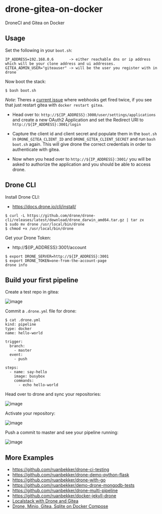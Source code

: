 # drone-gitea-on-docker
DroneCI and Gitea on Docker

## Usage

Set the following in your `boot.sh`:

```
IP_ADDRESS=192.168.0.6       -> either reachable dns or ip address which will be your clone address and ui addresses.
GITEA_ADMIN_USER="giteauser" -> will be the user you register with in drone
```

Now boot the stack:

```
$ bash boot.sh
```

*Note*: Theres a [current issue](https://github.com/go-gitea/gitea/issues/7702) where webhooks get fired twice, if you see that just restart gitea with `docker restart gitea`.

- Head over to: `http://${IP_ADDRESS}:3000/user/settings/applications` and create a new OAuth2 Application and set the Redirect URI to `http://${IP_ADDRESS}:3001/login`

- Capture the client id and client secret and populate them in the `boot.sh` in `DRONE_GITEA_CLIENT_ID` and `DRONE_GITEA_CLIENT_SECRET` and run `bash boot.sh` again. This will give drone the correct credentials in order to authenticate with gitea.

- Now when you head over to `http://${IP_ADDRESS}:3001/` you will be asked to authorize the application and you should be able to access drone.

## Drone CLI

Install Drone CLI:
- https://docs.drone.io/cli/install/

```
$ curl -L https://github.com/drone/drone-cli/releases/latest/download/drone_darwin_amd64.tar.gz | tar zx
$ sudo mv drone /usr/local/bin/drone
$ chmod +x /usr/local/bin/drone
```

Get your Drone Token:
- http://${IP_ADDRESS}:3001/account

```
$ export DRONE_SERVER=http://${IP_ADDRESS}:3001
$ export DRONE_TOKEN=one-from-the-account-page
drone info
```

## Build your first pipeline

Create a test repo in gitea:

![image](https://user-images.githubusercontent.com/567298/110296470-0ad23800-7ffb-11eb-8428-af49d0ebd62d.png)

Commit a `.drone.yml` file for drone:

```
$ cat .drone.yml
kind: pipeline
type: docker
name: hello-world

trigger:
  branch:
    - master
  event:
    - push

steps:
  - name: say-hello
    image: busybox
    commands:
      - echo hello-world
```

Head over to drone and sync your repositories:

![image](https://user-images.githubusercontent.com/567298/110296425-00b03980-7ffb-11eb-9216-76725a62c09e.png)

Activate your repository:

![image](https://user-images.githubusercontent.com/567298/110296623-3523f580-7ffb-11eb-805f-db5db4dab0cb.png)

Push a commit to master and see your pipeline running:

![image](https://user-images.githubusercontent.com/567298/110296747-584ea500-7ffb-11eb-9909-259641a663aa.png)

## More Examples

- https://github.com/ruanbekker/drone-ci-testing
- https://github.com/ruanbekker/drone-demo-python-flask
- https://github.com/ruanbekker/drone-with-go
- https://github.com/ruanbekker/demo-drone-mongodb-tests
- https://github.com/ruanbekker/drone-multi-pipeline
- https://github.com/ruanbekker/docker-jekyll-drone
- [Localstack with Drone and Gitea](https://gist.github.com/ruanbekker/84cb9f0c2a21434ca8381a0c74842d84)
- [Drone, Minio, Gitea, Sqlite on Docker Compose](https://gist.github.com/ruanbekker/3847bbf1b961efc568b93ccbf5c6f9f6)
